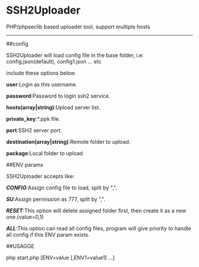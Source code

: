 SSH2Uploader
============

PHP/phpseclib based uploader tool, support multiple hosts

---

##config

SSH2Uploader will load config file in the base folder, i.e: config.json(default), config1.json ... etc

include these options below.

**user**:Login as this username.

**password**:Password to login ssh2 service.

**hosts(array|string)**:Upload server list.

**private_key**:*.ppk file.

**port**:SSH2 server port.

**destination(array|string)**:Remote folder to upload.

**package**:Local folder to upload

##ENV params

SSH2Uploader accepts like:

***CONFIG***:Assign config file to load, split by ",".

***SU***:Assign permission as 777, split by ",".

***RESET***:This option will delete assigned folder first, then create it as a new one.(value=0,1)

***ALL***:This option can read all config files, program will give priority to handle all config if this ENV param exists.

##USAGGE

php start.php [ENV=value [,ENV1=value1] ...]
